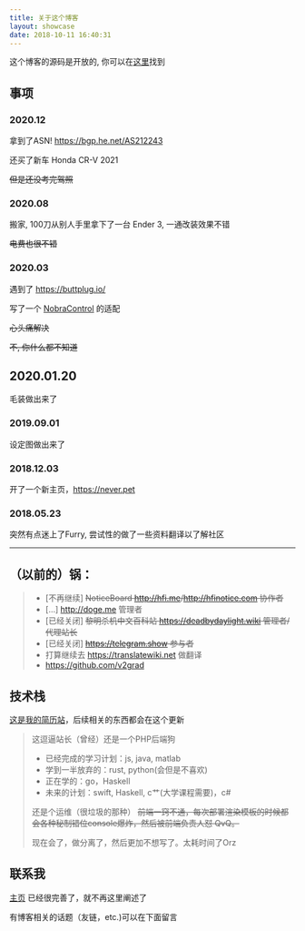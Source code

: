 ```yaml
---
title: 关于这个博客
layout: showcase
date: 2018-10-11 16:40:31
---
```


这个博客的源码是开放的, 你可以在[这里](https://github.com/homeofnever/blog)找到

## 事项

### 2020.12

拿到了ASN!  https://bgp.he.net/AS212243

<div>
<Tweet id="1335886440874586113">
</div>

还买了新车 Honda CR-V 2021


~~但是还没考完驾照~~


### 2020.08

搬家, 100刀从别人手里拿下了一台 Ender 3, 一通改装效果不错

~~电费也很不错~~

### 2020.03

遇到了 https://buttplug.io/ 

写了一个 [NobraControl](https://github.com/NeverBehave/NobraControlDemo) 的适配  

~~心头痛解决~~

~~不, 你什么都不知道~~

## 2020.01.20 

毛装做出来了

<Tweet id="1218216503138451457"/>


### 2019.09.01

设定图做出来了

<Tweet id="1162786240371937280"/>


### 2018.12.03

开了一个新主页，https://never.pet


### 2018.05.23   

突然有点迷上了Furry, 尝试性的做了一些资料翻译以了解社区


---

## （以前的）锅：

> - [不再继续] ~~NoticeBoard <a href="http://hfi.me">http://hfi.me</a>/<a href="http://hfinotice.com">http://hfinotice.com</a> 协作者~~
> - [...] <a href="http://doge.me">http://doge.me</a> 管理者
> - [已经关闭] ~~黎明杀机中文百科站 <a href="https://deadbydaylight.wiki">https://deadbydaylight.wiki</a> 管理者/代理站长~~
> - [已经关闭] ~~https://telegram.show 参与者~~
> - 打算继续去 https://translatewiki.net 做翻译
> - https://github.com/v2grad

## 技术栈

[这是我的简历站](https://xinhao.lu)，后续相关的东西都会在这个更新

> 这逗逼站长（曾经）还是一个PHP后端狗
> - 已经完成的学习计划：js, java, matlab
>  - 学到一半放弃的：rust, python(会但是不喜欢)
>  - 正在学的：go，Haskell
>  - 未来的计划：swift, Haskell, c艹(大学课程需要)，c#
> 
>  还是个运维（很垃圾的那种）
>~~前端一窍不通，每次部署渲染模板的时候都会各种秘制错位console爆炸，然后被前端负责人怼 QvQ。~~
>
> 现在会了，做分离了，然后更加不想写了。太耗时间了Orz

## 联系我

[主页](https://never.pet) 已经很完善了，就不再这里阐述了

有博客相关的话题（友链，etc.)可以在下面留言

<script>
import { Tweet } from 'vue-tweet-embed'

export default {
    components: {
        Tweet
    }
}
</script>
